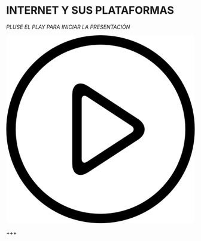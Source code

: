 # INTERNET Y SUS PLATAFORMAS

*PLUSE EL PLAY PARA INICIAR LA PRESENTACIÓN*

[![IMAGE ALT TEXT HERE](PLAY.png)](https://pauandalt.github.io/r/r?)

+++
